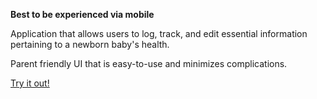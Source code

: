 **Best to be experienced via mobile**

Application that allows users to log, track, and edit essential information pertaining to a newborn baby's health.

Parent friendly UI that is easy-to-use and minimizes complications.

[Try it out!](ohanatracker.com)